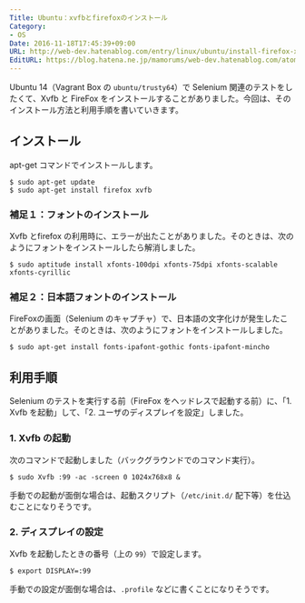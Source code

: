 ```yaml
---
Title: Ubuntu：xvfbとfirefoxのインストール
Category:
- OS
Date: 2016-11-18T17:45:39+09:00
URL: http://web-dev.hatenablog.com/entry/linux/ubuntu/install-firefox-xvfb
EditURL: https://blog.hatena.ne.jp/mamorums/web-dev.hatenablog.com/atom/entry/10328749687194917557
---
```


Ubuntu 14（Vagrant Box の `ubuntu/trusty64`）で Selenium 関連のテストをしたくて、Xvfb と FireFox をインストールすることがありました。今回は、そのインストール方法と利用手順を書いていきます。 


## インストール
apt-get コマンドでインストールします。

```
$ sudo apt-get update
$ sudo apt-get install firefox xvfb
```


### 補足１：フォントのインストール
Xvfb とfirefox の利用時に、エラーが出たことがありました。そのときは、次のようにフォントをインストールしたら解消しました。

```
$ sudo aptitude install xfonts-100dpi xfonts-75dpi xfonts-scalable xfonts-cyrillic
```

### 補足２：日本語フォントのインストール
FireFoxの画面（Selenium のキャプチャ）で、日本語の文字化けが発生したことがありました。そのときは、次のようにフォントをインストールしました。

```
$ sudo apt-get install fonts-ipafont-gothic fonts-ipafont-mincho
```


## 利用手順
Selenium のテストを実行する前（FireFox をヘッドレスで起動する前）に、「1. Xvfb を起動」して、「2. ユーザのディスプレイを設定」しました。

### 1. Xvfb の起動
次のコマンドで起動しました（バックグラウンドでのコマンド実行）。

```
$ sudo Xvfb :99 -ac -screen 0 1024x768x8 &
```

手動での起動が面倒な場合は、起動スクリプト（`/etc/init.d/` 配下等）を仕込むことになりそうです。

### 2. ディスプレイの設定
Xvfb を起動したときの番号（上の `99`）で設定します。

```
$ export DISPLAY=:99
```

手動での設定が面倒な場合は、`.profile`  などに書くことになりそうです。

